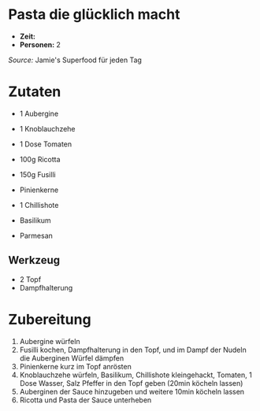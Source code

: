 # Pasta die glücklich macht
* **Zeit:**  
* **Personen:** 2

*Source:* Jamie's Superfood für jeden Tag

# Zutaten
* 1 Aubergine
* 1 Knoblauchzehe
* 1 Dose Tomaten
* 100g Ricotta


* 150g Fusilli

* Pinienkerne
* 1 Chillishote
* Basilikum
* Parmesan 

## Werkzeug
* 2 Topf
* Dampfhalterung

# Zubereitung
1. Aubergine würfeln
2. Fusilli kochen, Dampfhalterung in den Topf, und im Dampf der Nudeln die Auberginen Würfel dämpfen
3. Pinienkerne kurz im Topf anrösten
4. Knoblauchzehe würfeln, Basilikum, Chillishote kleingehackt, Tomaten, 1 Dose Wasser, Salz Pfeffer in den Topf geben (20min köcheln lassen)
5. Auberginen der Sauce hinzugeben und weitere 10min köcheln lassen
6. Ricotta und Pasta der Sauce unterheben